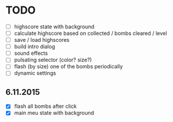# TODO

- [ ] highscore state with background
- [ ] calculate highscore based on collected / bombs cleared / level
- [ ] save / load highscores
- [ ] build intro dialog
- [ ] sound effects
- [ ] pulsating selector (color? size?)
- [ ] flash (by size) one of the bombs periodically
- [ ] dynamic settings

## 6.11.2015

- [x] flash all bombs after click
- [x]  main meu state with background